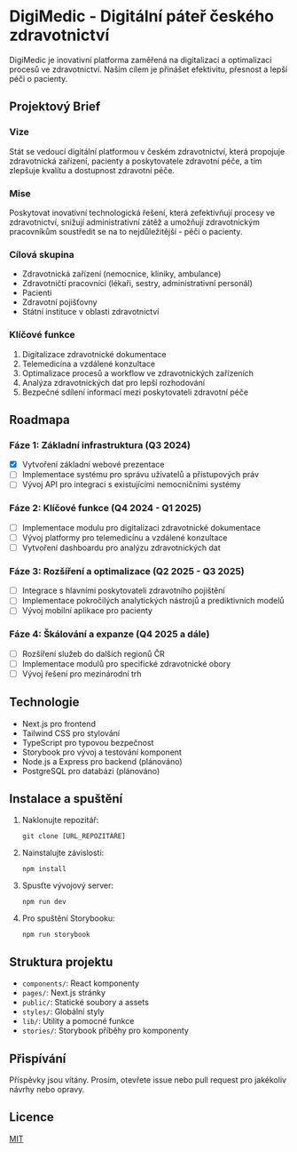 # DigiMedic - Digitální páteř českého zdravotnictví

DigiMedic je inovativní platforma zaměřená na digitalizaci a optimalizaci procesů ve zdravotnictví. Naším cílem je přinášet efektivitu, přesnost a lepší péči o pacienty.

## Projektový Brief

### Vize
Stát se vedoucí digitální platformou v českém zdravotnictví, která propojuje zdravotnická zařízení, pacienty a poskytovatele zdravotní péče, a tím zlepšuje kvalitu a dostupnost zdravotní péče.

### Mise
Poskytovat inovativní technologická řešení, která zefektivňují procesy ve zdravotnictví, snižují administrativní zátěž a umožňují zdravotnickým pracovníkům soustředit se na to nejdůležitější - péči o pacienty.

### Cílová skupina
- Zdravotnická zařízení (nemocnice, kliniky, ambulance)
- Zdravotničtí pracovníci (lékaři, sestry, administrativní personál)
- Pacienti
- Zdravotní pojišťovny
- Státní instituce v oblasti zdravotnictví

### Klíčové funkce
1. Digitalizace zdravotnické dokumentace
2. Telemedicína a vzdálené konzultace
3. Optimalizace procesů a workflow ve zdravotnických zařízeních
4. Analýza zdravotnických dat pro lepší rozhodování
5. Bezpečné sdílení informací mezi poskytovateli zdravotní péče

## Roadmapa

### Fáze 1: Základní infrastruktura (Q3 2024)
- [x] Vytvoření základní webové prezentace
- [ ] Implementace systému pro správu uživatelů a přístupových práv
- [ ] Vývoj API pro integraci s existujícími nemocničními systémy

### Fáze 2: Klíčové funkce (Q4 2024 - Q1 2025)
- [ ] Implementace modulu pro digitalizaci zdravotnické dokumentace
- [ ] Vývoj platformy pro telemedicínu a vzdálené konzultace
- [ ] Vytvoření dashboardu pro analýzu zdravotnických dat

### Fáze 3: Rozšíření a optimalizace (Q2 2025 - Q3 2025)
- [ ] Integrace s hlavními poskytovateli zdravotního pojištění
- [ ] Implementace pokročilých analytických nástrojů a prediktivních modelů
- [ ] Vývoj mobilní aplikace pro pacienty

### Fáze 4: Škálování a expanze (Q4 2025 a dále)
- [ ] Rozšíření služeb do dalších regionů ČR
- [ ] Implementace modulů pro specifické zdravotnické obory
- [ ] Vývoj řešení pro mezinárodní trh

## Technologie

- Next.js pro frontend
- Tailwind CSS pro stylování
- TypeScript pro typovou bezpečnost
- Storybook pro vývoj a testování komponent
- Node.js a Express pro backend (plánováno)
- PostgreSQL pro databázi (plánováno)

## Instalace a spuštění

1. Naklonujte repozitář:
   ```
   git clone [URL_REPOZITÁŘE]
   ```

2. Nainstalujte závislosti:
   ```
   npm install
   ```

3. Spusťte vývojový server:
   ```
   npm run dev
   ```

4. Pro spuštění Storybooku:
   ```
   npm run storybook
   ```

## Struktura projektu

- `components/`: React komponenty
- `pages/`: Next.js stránky
- `public/`: Statické soubory a assets
- `styles/`: Globální styly
- `lib/`: Utility a pomocné funkce
- `stories/`: Storybook příběhy pro komponenty

## Přispívání

Příspěvky jsou vítány. Prosím, otevřete issue nebo pull request pro jakékoliv návrhy nebo opravy.

## Licence

[MIT](https://choosealicense.com/licenses/mit/)